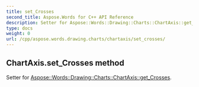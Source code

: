 ```yaml
---
title: set_Crosses
second_title: Aspose.Words for C++ API Reference
description: Setter for Aspose::Words::Drawing::Charts::ChartAxis::get_Crosses. 
type: docs
weight: 0
url: /cpp/aspose.words.drawing.charts/chartaxis/set_crosses/
---
```

## ChartAxis.set_Crosses method


Setter for [Aspose::Words::Drawing::Charts::ChartAxis::get_Crosses](./get_crosses/).

